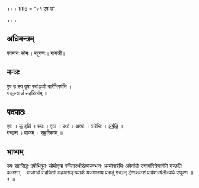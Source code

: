 +++
title = "०१ एष उ"

+++
## अधिमन्त्रम्
पवमानः सोमः। रहूगणः। गायत्री।

## मन्त्रः
ए॒ष उ॒ स्य वृषा॒ रथोऽव्यो॒ वारे॑भिरर्षति ।  
गच्छ॒न्वाजं॑ सह॒स्रिण॑म् ॥

## पदपाठः
ए॒षः । ऊं॒ इति॑ । स्यः । वृषा॑ । रथः॑ । अव्यः॑ । वारे॑भिः । अ॒र्ष॒ति॒ ।  
गच्छ॑न् । वाज॑म् । स॒ह॒स्रिण॑म् ॥

## भाष्यम्
स्यः सप्रसिद्धः एषोभिषुतः सोमोवृषा वर्षितारथोरंहणस्वभावः अव्योवारेभिः अवेर्वालैः दशापवित्रेणार्षति गच्छति कलशम् । वाजमन्नं सहस्रिणं सहस्रसङ्ख्याकं यजमानाय प्रदातुं गच्छन् द्रोणकलशं प्रविशन्नर्षतीत्यर्थः उपूरणः ॥ १ ॥